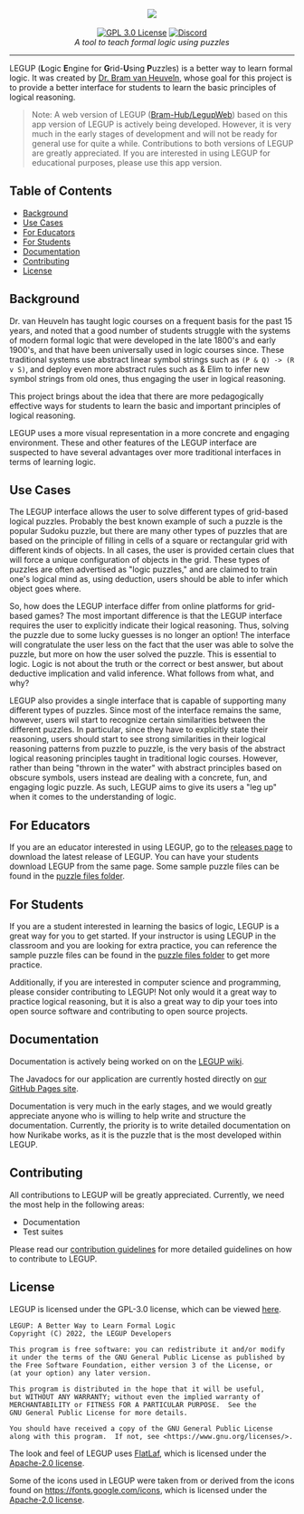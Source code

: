 <p align="center">
    <img src="https://user-images.githubusercontent.com/46334090/180582690-a65937c6-6766-40f7-a21e-c1d8bbb3b26a.png"></a>
    <br />
    <br />
    <a href="https://choosealicense.com/licenses/gpl-3.0/"><img src="https://img.shields.io/badge/license-GPL%203.0-red" alt="GPL 3.0 License"></a>
    <a href="https://discord.gg/Ym5p6zUQjE"><img src="https://img.shields.io/discord/882735190785527848.svg?label=discord&color=yellow&logo=discord" alt="Discord"></a>
    <br />
    <i>A tool to teach formal logic using puzzles</i>
</p>
<hr />

LEGUP (**L**ogic **E**ngine for **G**rid-**U**sing **P**uzzles) is a better way to learn formal logic. It was created by [Dr. Bram van Heuveln](https://science.rpi.edu/itws/faculty/bram-van-heuveln), whose goal for this project is to provide a better interface for students to learn the basic principles of logical reasoning.

> Note: A web version of LEGUP ([Bram-Hub/LegupWeb](https://github.com/Bram-Hub/LegupWeb)) based on this app version of LEGUP is actively being developed. However, it is very much in the early stages of development and will not be ready for general use for quite a while. Contributions to both versions of LEGUP are greatly appreciated. If you are interested in using LEGUP for educational purposes, please use this app version.

## Table of Contents
- [Background](#background)
- [Use Cases](#use-cases)
- [For Educators](#for-educators)
- [For Students](#for-students)
- [Documentation](#documentation)
- [Contributing](#contributing)
- [License](#license)

## Background
Dr. van Heuveln has taught logic courses on a frequent basis for the past 15 years, and noted that a good number of students struggle with the systems of modern formal logic that were developed in the late 1800's and early 1900's, and that have been universally used in logic courses since. These traditional systems use abstract linear symbol strings such as `(P & Q) -> (R v S)`, and deploy even more abstract rules such as & Elim to infer new symbol strings from old ones, thus engaging the user in logical reasoning.

This project brings about the idea that there are more pedagogically effective ways for students to learn the basic and important principles of logical reasoning.

LEGUP uses a more visual representation in a more concrete and engaging environment. These and other features of the LEGUP interface are suspected to have several advantages over more traditional interfaces in terms of learning logic.

## Use Cases
The LEGUP interface allows the user to solve different types of grid-based logical puzzles. Probably the best known example of such a puzzle is the popular Sudoku puzzle, but there are many other types of puzzles that are based on the principle of filling in cells of a square or rectangular grid with different kinds of objects. In all cases, the user is provided certain clues that will force a unique configuration of objects in the grid. These types of puzzles are often advertised as "logic puzzles," and are claimed to train one's logical mind as, using deduction, users should be able to infer which object goes where.

So, how does the LEGUP interface differ from online platforms for grid-based games? The most important difference is that the LEGUP interface requires the user to explicitly indicate their logical reasoning. Thus, solving the puzzle due to some lucky guesses is no longer an option! The interface will congratulate the user less on the fact that the user was able to solve the puzzle, but more on how the user solved the puzzle. This is essential to logic. Logic is not about the truth or the correct or best answer, but about deductive implication and valid inference. What follows from what, and why?

LEGUP also provides a single interface that is capable of supporting many different types of puzzles. Since most of the interface remains the same, however, users wil start to recognize certain similarities between the different puzzles. In particular, since they have to explicitly state their reasoning, users should start to see strong similarities in their logical reasoning patterns from puzzle to puzzle, is the very basis of the abstract logical reasoning principles taught in traditional logic courses. However, rather than being "thrown in the water" with abstract principles based on obscure symbols, users instead are dealing with a concrete, fun, and engaging logic puzzle. As such, LEGUP aims to give its users a "leg up" when it comes to the understanding of logic.

## For Educators
If you are an educator interested in using LEGUP, go to the [releases page](https://github.com/Bram-Hub/Legup/releases) to download the latest release of LEGUP. You can have your students download LEGUP from the same page. Some sample puzzle files can be found in the [puzzle files folder](https://github.com/Bram-Hub/Legup/tree/master/puzzles%20files).

## For Students
If you are a student interested in learning the basics of logic, LEGUP is a great way for you to get started. If your instructor is using LEGUP in the classroom and you are looking for extra practice, you can reference the sample puzzle files can be found in the [puzzle files folder](https://github.com/Bram-Hub/Legup/tree/master/puzzles%20files) to get more practice.

Additionally, if you are interested in computer science and programming, please consider contributing to LEGUP! Not only would it a great way to practice logical reasoning, but it is also a great way to dip your toes into open source software and contributing to open source projects.

## Documentation
Documentation is actively being worked on on the [LEGUP wiki](https://github.com/Bram-Hub/Legup/wiki).

The Javadocs for our application are currently hosted directly on [our GitHub Pages site](https://bram-hub.github.io/LEGUP/).

Documentation is very much in the early stages, and we would greatly appreciate anyone who is willing to help write and structure the documentation. Currently, the priority is to write detailed documentation on how Nurikabe works, as it is the puzzle that is the most developed within LEGUP.

## Contributing
All contributions to LEGUP will be greatly appreciated. Currently, we need the most help in the following areas:
- Documentation
- Test suites

Please read our [contribution guidelines](CONTRIBUTING.md) for more detailed guidelines on how to contribute to LEGUP.

## License
LEGUP is licensed under the GPL-3.0 license, which can be viewed [here](LICENSE).
```
LEGUP: A Better Way to Learn Formal Logic
Copyright (C) 2022, the LEGUP Developers

This program is free software: you can redistribute it and/or modify
it under the terms of the GNU General Public License as published by
the Free Software Foundation, either version 3 of the License, or
(at your option) any later version.

This program is distributed in the hope that it will be useful,
but WITHOUT ANY WARRANTY; without even the implied warranty of
MERCHANTABILITY or FITNESS FOR A PARTICULAR PURPOSE.  See the
GNU General Public License for more details.

You should have received a copy of the GNU General Public License
along with this program.  If not, see <https://www.gnu.org/licenses/>.
 ```

The look and feel of LEGUP uses [FlatLaf](https://github.com/JFormDesigner/FlatLaf), which is licensed under the [Apache-2.0 license](https://www.apache.org/licenses/LICENSE-2.0.html).

Some of the icons used in LEGUP were taken from or derived from the icons found on https://fonts.google.com/icons, which is licensed under the [Apache-2.0 license](https://www.apache.org/licenses/LICENSE-2.0.html).
